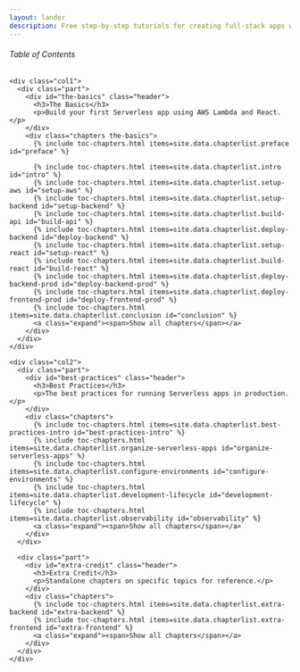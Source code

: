 ```yaml
---
layout: lander
description: Free step-by-step tutorials for creating full-stack apps with Serverless Framework and React.js. Build a Serverless REST API with our Serverless tutorial and connect it to a React single-page application with our React.js tutorial. Use our AWS tutorial with screenshots to deploy your full-stack app.
---
```


<div id="table-of-contents" class="table-of-contents">

  <div class="header"><h6>Table of Contents</h6></div>

  <div class="wrapper">

    <div class="col1">
      <div class="part">
        <div id="the-basics" class="header">
          <h3>The Basics</h3>
          <p>Build your first Serverless app using AWS Lambda and React.</p>
        </div>
        <div class="chapters the-basics">
          {% include toc-chapters.html items=site.data.chapterlist.preface id="preface" %}

          {% include toc-chapters.html items=site.data.chapterlist.intro id="intro" %}
          {% include toc-chapters.html items=site.data.chapterlist.setup-aws id="setup-aws" %}
          {% include toc-chapters.html items=site.data.chapterlist.setup-backend id="setup-backend" %}
          {% include toc-chapters.html items=site.data.chapterlist.build-api id="build-api" %}
          {% include toc-chapters.html items=site.data.chapterlist.deploy-backend id="deploy-backend" %}
          {% include toc-chapters.html items=site.data.chapterlist.setup-react id="setup-react" %}
          {% include toc-chapters.html items=site.data.chapterlist.build-react id="build-react" %}
          {% include toc-chapters.html items=site.data.chapterlist.deploy-backend-prod id="deploy-backend-prod" %}
          {% include toc-chapters.html items=site.data.chapterlist.deploy-frontend-prod id="deploy-frontend-prod" %}
          {% include toc-chapters.html items=site.data.chapterlist.conclusion id="conclusion" %}
          <a class="expand"><span>Show all chapters</span></a>
        </div>
      </div>
    </div>

    <div class="col2">
      <div class="part">
        <div id="best-practices" class="header">
          <h3>Best Practices</h3>
          <p>The best practices for running Serverless apps in production.</p>
        </div>
        <div class="chapters">
          {% include toc-chapters.html items=site.data.chapterlist.best-practices-intro id="best-practices-intro" %}
          {% include toc-chapters.html items=site.data.chapterlist.organize-serverless-apps id="organize-serverless-apps" %}
          {% include toc-chapters.html items=site.data.chapterlist.configure-environments id="configure-environments" %}
          {% include toc-chapters.html items=site.data.chapterlist.development-lifecycle id="development-lifecycle" %}
          {% include toc-chapters.html items=site.data.chapterlist.observability id="observability" %}
          <a class="expand"><span>Show all chapters</span></a>
        </div>
      </div>

      <div class="part">
        <div id="extra-credit" class="header">
          <h3>Extra Credit</h3>
          <p>Standalone chapters on specific topics for reference.</p>
        </div>
        <div class="chapters">
          {% include toc-chapters.html items=site.data.chapterlist.extra-backend id="extra-backend" %}
          {% include toc-chapters.html items=site.data.chapterlist.extra-frontend id="extra-frontend" %}
          <a class="expand"><span>Show all chapters</span></a>
        </div>
      </div>
    </div>
  </div>

</div>
